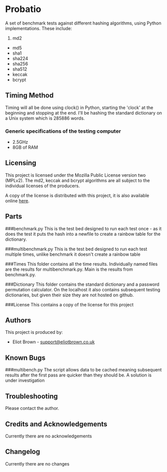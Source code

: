 Probatio
========

A set of benchmark tests against different hashing algorithms, using Python implementations.
These include:

1. md2
+ md5
+ sha1
+ sha224
+ sha256
+ sha512
+ keccak
+ bcrypt

Timing Method
-------------

Timing will all be done using clock() in Python, starting the 'clock' at the beginning and stopping at the end. I'll be hashing the standard dictionary on a Unix system which is 285886 words.

### Generic specifications of the testing computer
* 2.5GHz
* 8GB of RAM

Licensing
---------
This project is licensed under the Mozilla Public License version two (MPLv2). The md2, keccak and bcrypt algorithms are all subject to the individual licenses of the producers.

A copy of the license is distributed with this project, it is also available online [here](http://www.mozilla.org/MPL/2.0/).

Parts
-----
###benchmark.py
This is the test bed designed to run each test once - as it does the test it puts the hash into a newfile to create a rainbow table for the dictionary.

###multibenchmark.py
This is the test bed designed to run each test multiple times, unlike benchmark it doesn't create a rainbow table

###Times
This folder contains all the time results. Individually named files are the results for multibenchmark.py. Main is the results from benchmark.py.

###Dictionary
This folder contains the standard dictionary and a password permutation calculator. On the localhost it also contains subsequent testing dictionaries, but given their size they are not hosted on github.

###License
This contains a copy of the license for this project

Authors
-------
This project is produced by:

* Eliot Brown - <support@eliotbrown.co.uk>

Known Bugs
----------
###multibench.py
The script allows data to be cached meaning subsequent results after the first pass are quicker than they should be. A solution is under investigation

Troubleshooting
---------------
Please contact the author.

Credits and Acknowledgements
----------------------------
Currently there are no acknowledgements

Changelog
---------
Currently there are no changes
